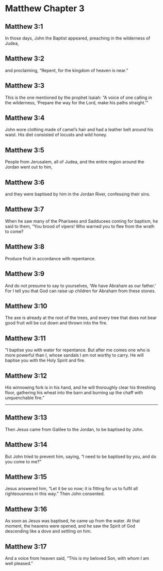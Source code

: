 # Matthew Chapter 3

## Matthew 3:1

In those days, John the Baptist appeared, preaching in the wilderness of Judea,

## Matthew 3:2

and proclaiming, “Repent, for the kingdom of heaven is near.”

## Matthew 3:3

This is the one mentioned by the prophet Isaiah: “A voice of one calling in the wilderness, ‘Prepare the way for the Lord, make his paths straight.’”

## Matthew 3:4

John wore clothing made of camel’s hair and had a leather belt around his waist. His diet consisted of locusts and wild honey.

## Matthew 3:5

People from Jerusalem, all of Judea, and the entire region around the Jordan went out to him,

## Matthew 3:6

and they were baptised by him in the Jordan River, confessing their sins.

## Matthew 3:7

When he saw many of the Pharisees and Sadducees coming for baptism, he said to them, “You brood of vipers! Who warned you to flee from the wrath to come?

## Matthew 3:8

Produce fruit in accordance with repentance.

## Matthew 3:9

And do not presume to say to yourselves, ‘We have Abraham as our father.’ For I tell you that God can raise up children for Abraham from these stones.

## Matthew 3:10

The axe is already at the root of the trees, and every tree that does not bear good fruit will be cut down and thrown into the fire.

## Matthew 3:11

“I baptise you with water for repentance. But after me comes one who is more powerful than I, whose sandals I am not worthy to carry. He will baptise you with the Holy Spirit and fire.

## Matthew 3:12

His winnowing fork is in his hand, and he will thoroughly clear his threshing floor, gathering his wheat into the barn and burning up the chaff with unquenchable fire.”

---

## Matthew 3:13

Then Jesus came from Galilee to the Jordan, to be baptised by John.

## Matthew 3:14

But John tried to prevent him, saying, “I need to be baptised by you, and do you come to me?”

## Matthew 3:15

Jesus answered him, “Let it be so now; it is fitting for us to fulfil all righteousness in this way.” Then John consented.

## Matthew 3:16

As soon as Jesus was baptised, he came up from the water. At that moment, the heavens were opened, and he saw the Spirit of God descending like a dove and settling on him.

## Matthew 3:17

And a voice from heaven said, “This is my beloved Son, with whom I am well pleased.”
